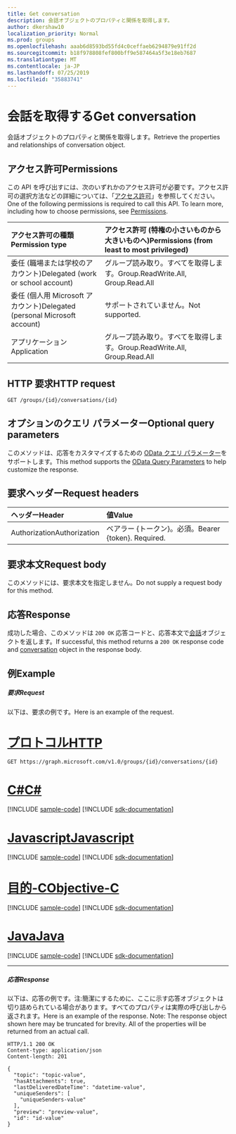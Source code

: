 ```yaml
---
title: Get conversation
description: 会話オブジェクトのプロパティと関係を取得します。
author: dkershaw10
localization_priority: Normal
ms.prod: groups
ms.openlocfilehash: aaab6d8593bd55fd4c0ceffaeb6294879e91ff2d
ms.sourcegitcommit: b18f978808fef800bff9e587464a5f3e18eb7687
ms.translationtype: MT
ms.contentlocale: ja-JP
ms.lasthandoff: 07/25/2019
ms.locfileid: "35883741"
---
```

# <a name="get-conversation"></a><span data-ttu-id="a41b5-103">会話を取得する</span><span class="sxs-lookup"><span data-stu-id="a41b5-103">Get conversation</span></span>

<span data-ttu-id="a41b5-104">会話オブジェクトのプロパティと関係を取得します。</span><span class="sxs-lookup"><span data-stu-id="a41b5-104">Retrieve the properties and relationships of conversation object.</span></span>
## <a name="permissions"></a><span data-ttu-id="a41b5-105">アクセス許可</span><span class="sxs-lookup"><span data-stu-id="a41b5-105">Permissions</span></span>
<span data-ttu-id="a41b5-p101">この API を呼び出すには、次のいずれかのアクセス許可が必要です。アクセス許可の選択方法などの詳細については、「[アクセス許可](/graph/permissions-reference)」を参照してください。</span><span class="sxs-lookup"><span data-stu-id="a41b5-p101">One of the following permissions is required to call this API. To learn more, including how to choose permissions, see [Permissions](/graph/permissions-reference).</span></span>

|<span data-ttu-id="a41b5-108">アクセス許可の種類</span><span class="sxs-lookup"><span data-stu-id="a41b5-108">Permission type</span></span>      | <span data-ttu-id="a41b5-109">アクセス許可 (特権の小さいものから大きいものへ)</span><span class="sxs-lookup"><span data-stu-id="a41b5-109">Permissions (from least to most privileged)</span></span>              |
|:--------------------|:---------------------------------------------------------|
|<span data-ttu-id="a41b5-110">委任 (職場または学校のアカウント)</span><span class="sxs-lookup"><span data-stu-id="a41b5-110">Delegated (work or school account)</span></span> | <span data-ttu-id="a41b5-111">グループ読み取り。すべてを取得します。</span><span class="sxs-lookup"><span data-stu-id="a41b5-111">Group.ReadWrite.All, Group.Read.All</span></span>    |
|<span data-ttu-id="a41b5-112">委任 (個人用 Microsoft アカウント)</span><span class="sxs-lookup"><span data-stu-id="a41b5-112">Delegated (personal Microsoft account)</span></span> | <span data-ttu-id="a41b5-113">サポートされていません。</span><span class="sxs-lookup"><span data-stu-id="a41b5-113">Not supported.</span></span>    |
|<span data-ttu-id="a41b5-114">アプリケーション</span><span class="sxs-lookup"><span data-stu-id="a41b5-114">Application</span></span> | <span data-ttu-id="a41b5-115">グループ読み取り。すべてを取得します。</span><span class="sxs-lookup"><span data-stu-id="a41b5-115">Group.ReadWrite.All, Group.Read.All</span></span> |

## <a name="http-request"></a><span data-ttu-id="a41b5-116">HTTP 要求</span><span class="sxs-lookup"><span data-stu-id="a41b5-116">HTTP request</span></span>
<!-- { "blockType": "ignored" } -->
```http
GET /groups/{id}/conversations/{id}

```
## <a name="optional-query-parameters"></a><span data-ttu-id="a41b5-117">オプションのクエリ パラメーター</span><span class="sxs-lookup"><span data-stu-id="a41b5-117">Optional query parameters</span></span>
<span data-ttu-id="a41b5-118">このメソッドは、応答をカスタマイズするための [OData クエリ パラメーター](https://developer.microsoft.com/graph/docs/concepts/query_parameters)をサポートします。</span><span class="sxs-lookup"><span data-stu-id="a41b5-118">This method supports the [OData Query Parameters](https://developer.microsoft.com/graph/docs/concepts/query_parameters) to help customize the response.</span></span>
## <a name="request-headers"></a><span data-ttu-id="a41b5-119">要求ヘッダー</span><span class="sxs-lookup"><span data-stu-id="a41b5-119">Request headers</span></span>
| <span data-ttu-id="a41b5-120">ヘッダー</span><span class="sxs-lookup"><span data-stu-id="a41b5-120">Header</span></span>       | <span data-ttu-id="a41b5-121">値</span><span class="sxs-lookup"><span data-stu-id="a41b5-121">Value</span></span> |
|:---------------|:--------|
| <span data-ttu-id="a41b5-122">Authorization</span><span class="sxs-lookup"><span data-stu-id="a41b5-122">Authorization</span></span>  | <span data-ttu-id="a41b5-p102">ベアラー {トークン}。必須。</span><span class="sxs-lookup"><span data-stu-id="a41b5-p102">Bearer {token}. Required.</span></span>  |

## <a name="request-body"></a><span data-ttu-id="a41b5-125">要求本文</span><span class="sxs-lookup"><span data-stu-id="a41b5-125">Request body</span></span>
<span data-ttu-id="a41b5-126">このメソッドには、要求本文を指定しません。</span><span class="sxs-lookup"><span data-stu-id="a41b5-126">Do not supply a request body for this method.</span></span>

## <a name="response"></a><span data-ttu-id="a41b5-127">応答</span><span class="sxs-lookup"><span data-stu-id="a41b5-127">Response</span></span>

<span data-ttu-id="a41b5-128">成功した場合、このメソッドは `200 OK` 応答コードと、応答本文で[会話](../resources/conversation.md)オブジェクトを返します。</span><span class="sxs-lookup"><span data-stu-id="a41b5-128">If successful, this method returns a `200 OK` response code and [conversation](../resources/conversation.md) object in the response body.</span></span>
## <a name="example"></a><span data-ttu-id="a41b5-129">例</span><span class="sxs-lookup"><span data-stu-id="a41b5-129">Example</span></span>
##### <a name="request"></a><span data-ttu-id="a41b5-130">要求</span><span class="sxs-lookup"><span data-stu-id="a41b5-130">Request</span></span>
<span data-ttu-id="a41b5-131">以下は、要求の例です。</span><span class="sxs-lookup"><span data-stu-id="a41b5-131">Here is an example of the request.</span></span>

# <a name="httptabhttp"></a>[<span data-ttu-id="a41b5-132">プロトコル</span><span class="sxs-lookup"><span data-stu-id="a41b5-132">HTTP</span></span>](#tab/http)
<!-- {
  "blockType": "request",
  "name": "get_conversation"
}-->
```http
GET https://graph.microsoft.com/v1.0/groups/{id}/conversations/{id}
```
# <a name="ctabcsharp"></a>[<span data-ttu-id="a41b5-133">C#</span><span class="sxs-lookup"><span data-stu-id="a41b5-133">C#</span></span>](#tab/csharp)
[!INCLUDE [sample-code](../includes/snippets/csharp/get-conversation-csharp-snippets.md)]
[!INCLUDE [sdk-documentation](../includes/snippets/snippets-sdk-documentation-link.md)]

# <a name="javascripttabjavascript"></a>[<span data-ttu-id="a41b5-134">Javascript</span><span class="sxs-lookup"><span data-stu-id="a41b5-134">Javascript</span></span>](#tab/javascript)
[!INCLUDE [sample-code](../includes/snippets/javascript/get-conversation-javascript-snippets.md)]
[!INCLUDE [sdk-documentation](../includes/snippets/snippets-sdk-documentation-link.md)]

# <a name="objective-ctabobjc"></a>[<span data-ttu-id="a41b5-135">目的-C</span><span class="sxs-lookup"><span data-stu-id="a41b5-135">Objective-C</span></span>](#tab/objc)
[!INCLUDE [sample-code](../includes/snippets/objc/get-conversation-objc-snippets.md)]
[!INCLUDE [sdk-documentation](../includes/snippets/snippets-sdk-documentation-link.md)]

# <a name="javatabjava"></a>[<span data-ttu-id="a41b5-136">Java</span><span class="sxs-lookup"><span data-stu-id="a41b5-136">Java</span></span>](#tab/java)
[!INCLUDE [sample-code](../includes/snippets/java/get-conversation-java-snippets.md)]
[!INCLUDE [sdk-documentation](../includes/snippets/snippets-sdk-documentation-link.md)]

---

##### <a name="response"></a><span data-ttu-id="a41b5-137">応答</span><span class="sxs-lookup"><span data-stu-id="a41b5-137">Response</span></span>
<span data-ttu-id="a41b5-p103">以下は、応答の例です。注:簡潔にするために、ここに示す応答オブジェクトは切り詰められている場合があります。すべてのプロパティは実際の呼び出しから返されます。</span><span class="sxs-lookup"><span data-stu-id="a41b5-p103">Here is an example of the response. Note: The response object shown here may be truncated for brevity. All of the properties will be returned from an actual call.</span></span>
<!-- {
  "blockType": "response",
  "truncated": true,
  "@odata.type": "microsoft.graph.conversation"
} -->
```http
HTTP/1.1 200 OK
Content-type: application/json
Content-length: 201

{
  "topic": "topic-value",
  "hasAttachments": true,
  "lastDeliveredDateTime": "datetime-value",
  "uniqueSenders": [
    "uniqueSenders-value"
  ],
  "preview": "preview-value",
  "id": "id-value"
}
```

<!-- uuid: 8fcb5dbc-d5aa-4681-8e31-b001d5168d79
2015-10-25 14:57:30 UTC -->
<!-- {
  "type": "#page.annotation",
  "description": "Get conversation",
  "keywords": "",
  "section": "documentation",
  "tocPath": "",
  "suppressions": [
  ]
}-->
